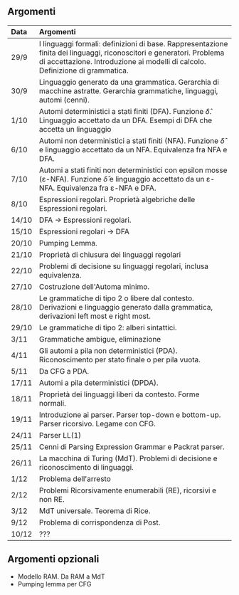 ## Argomenti

|Data  |Argomenti |
|:-----|:-----|
|29/9  | I linguaggi formali: definizioni di base. Rappresentazione finita dei linguaggi, riconoscitori e generatori. Problema di accettazione. Introduzione ai modelli di calcolo. Definizione di grammatica. |
|30/9  | Linguaggio generato da una grammatica. Gerarchia di macchine astratte. Gerarchia grammatiche, linguaggi, automi (cenni). |
|1/10  | Automi deterministici a stati finiti (DFA). Funzione $\hat{\delta}$. Linguaggio accettato da un DFA. Esempi di DFA che accetta un linguaggio |
|6/10  | Automi non deterministici a stati finiti (NFA). Funzione $\hat{\delta}$ e linguaggio accettato da un NFA. Equivalenza fra NFA e DFA. |
|7/10  | Automi a stati finiti non deterministici con epsilon mosse (ε-NFA). Funzione $\hat{\delta}$ e linguaggio accettato da un ε-NFA. Equivalenza fra ε-NFA e DFA. |
|8/10  | Espressioni regolari. Proprietà algebriche delle Espressioni regolari. |
|14/10  | DFA -> Espressioni regolari. |
|15/10  | Espressioni regolari -> DFA |
|20/10  | Pumping Lemma. |
|21/10  | Proprietà di chiusura dei linguaggi regolari |
|22/10  | Problemi di decisione su linguaggi regolari, inclusa equivalenza. |
|27/10  | Costruzione dell'Automa minimo. |
|28/10  | Le grammatiche di tipo 2 o libere dal contesto.  Derivazioni e linguaggio generato dalla grammatica, derivazioni left most e   right most. |
|29/10  | Le grammatiche di tipo 2: alberi sintattici. | 
|3/11  | Grammatiche ambigue, eliminazione |
|4/11  | Gli automi a pila non deterministici (PDA). Riconoscimento per stato finale o per pila vuota. |
|5/11  | Da CFG a PDA. |
|17/11  | Automi a pila deterministici (DPDA).  |
|18/11  | Proprietà dei linguaggi liberi da contesto. Forme normali. |
|19/11  | Introduzione ai parser. Parser top-down e bottom-up. Parser ricorsivo. Legame con CFG. |
|24/11  | Parser LL(1) |
|25/11  | Cenni di Parsing Expression Grammar e Packrat parser. |
|26/11  | La macchina di Turing (MdT). Problemi di decisione e riconoscimento di  linguaggi. |
|1/12  | Problema dell'arresto |
|2/12  | Problemi Ricorsivamente enumerabili (RE), ricorsivi e non RE. |
|3/12  | MdT universale. Teorema di Rice. |
|9/12  | Problema di corrispondenza di Post. |
|10/12  | ??? |

## Argomenti opzionali

*  Modello RAM. Da RAM a MdT
*  Pumping lemma per CFG

<!--  LocalWords:  Rappresentazione Definizione Derivazioni
 -->
